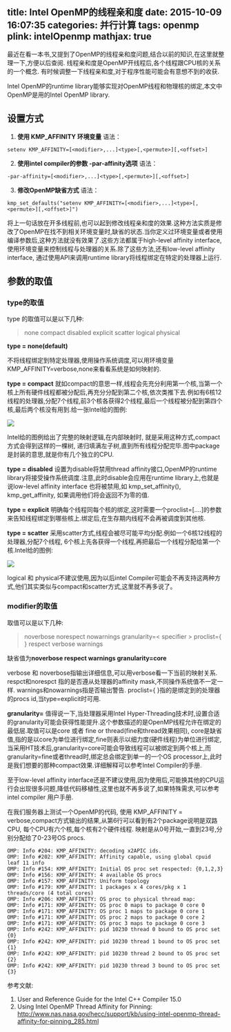 title: Intel OpenMP的线程亲和度
date: 2015-10-09 16:07:35
categories: 并行计算
tags: openmp
plink: intelOpenmp
mathjax: true
---
最近在看一本书,又提到了OpenMP的线程亲和度问题,结合以前的知识,在这里就整理一下,方便以后查阅.
线程亲和度是OpenMP开线程后,各个线程跟CPU核的关系的一个概念. 有时候调整一下线程亲和度,对于程序性能可能会有意想不到的收获.

Intel OpenMP的runtime library能够实现对OpenMP线程和物理核的绑定,本文中OpenMP是用的Intel OpenMP library.

## 设置方式

1. **使用 KMP_AFFINITY 环境变量**
语法：
```
setenv KMP_AFFINITY=[<modifier>,...]<type>[,<permute>][,<offset>]
```

2. **使用intel compiler的参数 -par-affinity选项**
语法：
```
-par-affinity=[<modifier>,...]<type>[,<permute>][,<offset>]
```

3. **修改OpenMP缺省方式**
语法：
```
kmp_set_defaults("setenv KMP_AFFINITY=[<modifier>,...]<type>[,<permute>][,<offset>]")
```

将上一句话放在开多线程前,也可以起到修改线程亲和度的效果.这种方法实质是修改了OpenMP在找不到相关环境变量时,缺省的状态.当你定义过环境变量或者使用编译参数后,这种方法就没有效果了.这些方法都属于high-level affinity interface,使用环境变量来控制线程与处理器的关系.除了这些方法,还有low-level affinity interface, 通过使用API来调用runtime library将线程绑定在特定的处理器上运行.

## 参数的取值

### type的取值

type 的取值可以是以下几种:

> none
> compact
> disabled
> explicit
> scatter
> logical
> physical

**type = none(default)**

不将线程绑定到特定处理器,使用操作系统调度,可以用环境变量KMP_AFFINITY=verbose,none来看看系统是如何映射的.

**type = compact**
就如compact的意思一样,线程会先充分利用第一个核,当第一个核上所有硬件线程都被分配后,再充分分配到第二个核,依次类推下去.例如有6核12线程的处理器,分配7个线程,前3个核各获得2个线程,最后一个线程被分配到第四个核,最后两个核没有用到.给一张Intel给的图例:

![](http://7xnn25.com1.z0.glb.clouddn.com/intelopenmp10_9_1.jpg_s.jpg)

Intel给的图例给出了完整的映射逻辑,在内部映射时, 就是采用这种方式,compact方式会得到这样的一棵树, 递归填满左子树,直到所有线程分配完毕.图中package是封装的意思,就是你有几个独立的CPU.

**type = disabled**
设置为disable将禁用thread affinity接口,OpenMP的runtime library将接受操作系统调度.注意,此时disable会应用在runtime library上,也就是说low-level affinity interface 也将被禁用,如 kmp_set_affinity(), kmp_get_affinity, 如果调用他们将会返回不为零的值.

**type = explicit**
明确每个线程同每个核的绑定,这时需要一个proclist=[….]的参数来告知线程绑定到哪些核上.绑定后,在生存期内线程不会再被调度到其他核.

**type = scatter**
采用scatter方式,线程会被尽可能平均分配.例如一个6核12线程的处理器,分配7个线程, 6个核上先各获得一个线程,再把最后一个线程分配给第一个核.Intel给的图例:

![](http://7xnn25.com1.z0.glb.clouddn.com/intelopenmp10_9_2.jpg_s.jpg)

logical 和 physical不建议使用,因为以后intel Compiler可能会不再支持这两种方式,他们其实类似与compact和scatter方式,这里就不再多说了。

### modifier的取值

取值可以是以下几种:
> noverbose
> norespect
> nowarnings
> granularity=< specifier >
> proclist={ }
> respect
> verbose
> warnings

缺省值为**noverbose respect warnings granularity=core**

verbose 和 noverbose指输出详细信息,可以用verbose看一下当前的映射关系. respct和norespct 指的是否遵从处理器的affinity mask,不同操作系统值不一定一样. warnings和nowarnings指是否输出警告. proclist={ }指的是绑定到的处理器的procs id,当type=explicit时可用.

**granularity=<specifier>** 值得说一下,当处理器采用Intel Hyper-Threading技术时,设置合适的granularity可能会获得性能提升.这个参数描述的是OpenMP线程允许在绑定的最低层.取值可以是core 或者 fine or thread(fine和thread效果相同), core是缺省值,指的是以core为单位进行绑定,fine则表示以细力度(硬件线程)为单位进行绑定,当采用HT技术后,granularity=core可能会导致线程可以被绑定到两个核上,而granularity=fine或者thread时,绑定总会绑定到单一的一个OS processor上,此时是我们想要的那种compact效果.详细解释可以参考Intel Compiler的手册.

至于low-level affinity interface还是不建议使用,因为使用后,可能换其他的CPU运行会出现很多问题,降低代码移植性,这里也就不再多说了,如果特殊需求,可以参考intel compiler 用户手册.

在我们服务器上测试一个OpenMP的代码, 使用 KMP_AFFINITY = verbose,compact方式输出的结果,从第6行可以看到有2个package说明是双路CPU, 每个CPU有六个核,每个核有2个硬件线程. 映射是从0号开始,一直到23号,分别分配给了0-23号OS procs.

```
OMP: Info #204: KMP_AFFINITY: decoding x2APIC ids.
OMP: Info #202: KMP_AFFINITY: Affinity capable, using global cpuid leaf 11 info
OMP: Info #154: KMP_AFFINITY: Initial OS proc set respected: {0,1,2,3}
OMP: Info #156: KMP_AFFINITY: 4 available OS procs
OMP: Info #157: KMP_AFFINITY: Uniform topology
OMP: Info #179: KMP_AFFINITY: 1 packages x 4 cores/pkg x 1 threads/core (4 total cores)
OMP: Info #206: KMP_AFFINITY: OS proc to physical thread map:
OMP: Info #171: KMP_AFFINITY: OS proc 0 maps to package 0 core 0
OMP: Info #171: KMP_AFFINITY: OS proc 1 maps to package 0 core 1
OMP: Info #171: KMP_AFFINITY: OS proc 2 maps to package 0 core 2
OMP: Info #171: KMP_AFFINITY: OS proc 3 maps to package 0 core 3
OMP: Info #242: KMP_AFFINITY: pid 10230 thread 0 bound to OS proc set {0}
OMP: Info #242: KMP_AFFINITY: pid 10230 thread 1 bound to OS proc set {1}
OMP: Info #242: KMP_AFFINITY: pid 10230 thread 2 bound to OS proc set {2}
OMP: Info #242: KMP_AFFINITY: pid 10230 thread 3 bound to OS proc set {3}
```

参考文献:
1. User and Reference Guide for the Intel C++ Compiler 15.0
2. Using Intel OpenMP Thread Affinity for Pinning: http://www.nas.nasa.gov/hecc/support/kb/using-intel-openmp-thread-affinity-for-pinning_285.html
